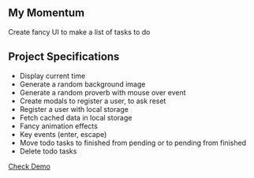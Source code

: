## My Momentum

Create fancy UI to make a list of tasks to do

## Project Specifications

- Display current time
- Generate a random background image
- Generate a random proverb with mouse over event
- Create modals to register a user, to ask reset
- Register a user with local storage
- Fetch cached data in local storage
- Fancy animation effects
- Key events (enter, escape)
- Move todo tasks to finished from pending or to pending from finished
- Delete todo tasks

[Check Demo](https://wwdbsh.github.io/vanilla-js-projects/projects/my-momentum/)